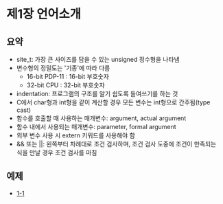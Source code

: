 # 제1장 언어소개

## 요약
*	site_t: 가장 큰 사이즈를 담을 수 있는 unsigned 정수형을 나타냄<br>
*	변수형의 정밀도는 '기종'에 따라 다름<br>
	*	16-bit PDP-11	: 16-bit 부호숫자<br>
	*	32-bit CPU	: 32-bit 부호숫자<br>
* indentation: 프로그램의 구조를 알기 쉽도록 들여쓰기를 하는 것 <br>
* C에서 char형과 int형을 같이 계산할 경우 모든 변수는 int형으로 간주됨(type cast)<br>
* 함수를 호출할 때 사용하는 매개변수: argument, actual argument<br>
* 함수 내에서 사용되는 매개변수: parameter, formal argument<br>
* 외부 변수 사용 시 extern 키워드를 사용해야 함 <br>
* && 또는 ||: 왼쪽부터 차례대로 조건 검사하며, 조건 검사 도중에 조건이 만족되는 식을 만날 경우 조건 검사를 마침 <br>

## 예제
* [1-1](./1-1)
